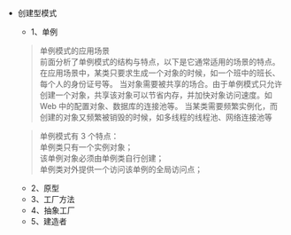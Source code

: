 - 创建型模式
    - 1、单例
    >单例模式的应用场景<br>
     前面分析了单例模式的结构与特点，以下是它通常适用的场景的特点。
     在应用场景中，某类只要求生成一个对象的时候，如一个班中的班长、每个人的身份证号等。
     当对象需要被共享的场合。由于单例模式只允许创建一个对象，共享该对象可以节省内存，并加快对象访问速度。如 Web 中的配置对象、数据库的连接池等。
     当某类需要频繁实例化，而创建的对象又频繁被销毁的时候，如多线程的线程池、网络连接池等<br>
     
     >单例模式有 3 个特点：<br>
     单例类只有一个实例对象；<br>
     该单例对象必须由单例类自行创建；<br>
     单例类对外提供一个访问该单例的全局访问点；<br>
    - 2、原型
    - 3、工厂方法
    - 4、抽象工厂
    - 5、建造者